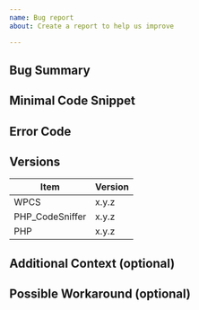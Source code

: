 ```yaml
---
name: Bug report
about: Create a report to help us improve

---
```


## Bug Summary
<!-- Please provide a clear and concise description of what the bug is. -->

## Minimal Code Snippet
<!-- Please provide example code that demonstrates the issue. -->

## Error Code
<!-- The error code for the sniff that is being triggered (you can see the sniff error codes by running `phpcs` with the `-s` flag). e.g. `WordPress.PHP.NoSilencedErrors.Discouraged` -->

## Versions

| Item            | Version
| ----------------| -------
| WPCS            | x.y.z
| PHP_CodeSniffer | x.y.z
| PHP             | x.y.z 


## Additional Context (optional)
<!-- Add any other context about the problem here. -->

## Possible Workaround (optional)
<!-- If you have discovered a workaround, please include it below. -->
